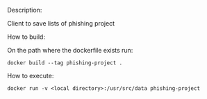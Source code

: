 Description:

Client to save lists of phishing project

How to build:

On the path where the dockerfile exists run:

`docker build --tag phishing-project .`

How to execute:

`docker run -v <local directory>:/usr/src/data phishing-project`
